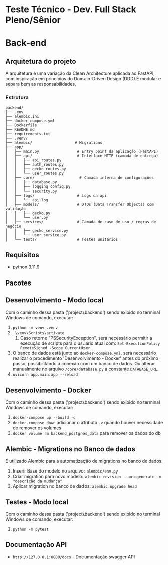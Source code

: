 # Teste Técnico - Dev. Full Stack Pleno/Sênior


# Back-end
## Arquitetura do projeto
A arquitetura é uma variação da Clean Architecture aplicada ao FastAPI, com inspiração em princípios do Domain-Driven Design (DDD).É modular e separa bem as responsabilidades.

### Estrutura
```
backend/
├── .env
├── alembic.ini
├── docker-compose.yml
├── Dockerfile
├── README.md
├── requirements.txt
├── .venv/
├── alembic/                   # Migrations
├── app/
│   ├── main.py                 # Entry point da aplicação (FastAPI)
│   ├── api/                    # Interface HTTP (camada de entrega)
│   │   ├── api_routes.py
│   │   ├── auth_routes.py
│   │   ├── gecko_routes.py
│   │   └── user_routes.py
│   ├── core/                    # Camada interna de configurações
│   │   ├── database.py
│   │   ├── logging_config.py
│   │   └── security.py
│   ├── logs/                   # Logs da api
│   │   └── api.log
│   ├── models/                 # DTOs (Data Transfer Objects) com validação
│   │   ├── gecko.py
│   │   └── user.py
│   ├── services/               # Camada de caso de uso / regras de negócio
│   │   ├── gecko_service.py
│   │   └── user_service.py
│   └── tests/                  # Testes unitários

```

## Requisitos
- python 3.11.9

## Pacotes


## Desenvolvimento - Modo local
Com o caminho dessa pasta ('project\backend\') sendo exibido no terminal Windows de comando, executar:
1. ``python -m venv .venv``
2. ``.\venv\Scripts\activate``
    1. Caso retorne "PSSecurityException", será necessário permitir a execução de scripts para o usuário atual com: ``Set-ExecutionPolicy RemoteSigned -Scope CurrentUser``
3. O banco de dados está junto ao ``docker-compose.yml``, será necessário realizar o procedimento 'Desenvolvimento - Docker' antes do próximo passo, possibilitando a conexão com um banco de dados. Ou alterar manualmente no arquivo ``/core/database.py`` a constante ``DATABASE_URL``.
4. ``uvicorn app.main:app --reload``

## Desenvolvimento - Docker
Com o caminho dessa pasta ('project\backend\') sendo exibido no terminal Windows de comando, executar:
1. ``docker-compose up --build -d``
2. ``docker-compose down`` adicionar o atributo ``-v`` quando houver necessidade de remover os volumes
3. ``docker volume rm backend_postgres_data`` para remover os dados do db

## Alembic - Migrations no Banco de dados
É utilizado Alembic para a automatização de migrations no banco de dados.
1. Inserir Base do modelo no arquivo: ``alembic/env.py``
2. Criar migration para novo modelo: ``alembic revision --autogenerate -m "descrição da mudança"``
3. Aplicar migration no banco de dados: ``alembic upgrade head``

## Testes - Modo local
Com o caminho dessa pasta ('project\backend\') sendo exibido no terminal Windows de comando, executar:
1. ``python -m pytest``

## Documentação API

- ``http://127.0.0.1:8000/docs`` - Documentação swagger API